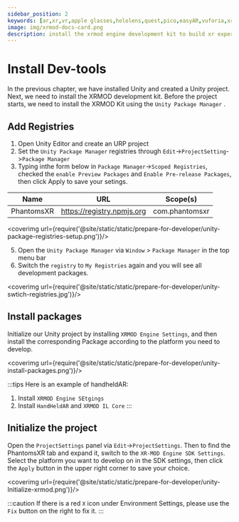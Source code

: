 ```yaml
---
sidebar_position: 2
keywords: [ar,xr,vr,apple glasses,hololens,quest,pico,easyAR,vuforia,xrmod,mod,doc,metaverse,facebook,meta,unity]
image: img/xrmod-docs-card.png
description: install the xrmod engine development kit to build xr experience content with a standardized process.
---
```


# Install Dev-tools

In the previous chapter, we have installed Unity and created a Unity project. Next, we need to install the XRMOD development kit. Before the project starts, we need to install the XRMOD Kit using the `Unity Package Manager` .

## Add Registries

1. Open Unity Editor and create an URP project
2. Set the `Unity Package Manager` registries through `Edit`->`ProjectSetting`->`Package Manager`
4. Typing inthe form below in `Package Manager`->`Scoped Registries`, checked the `enable Preview Packages` and `Enable Pre-release Packages`, then click Apply to save your setings.

|Name|URL|Scope(s)|
|---|---|---|
|PhantomsXR|	https://registry.npmjs.org	|com.phantomsxr|


<coverimg  url={require('@site/static/static/prepare-for-developer/unity-package-registries-setup.png')}/>

5. Open the `Unity Package Manager` via `Window` > `Package Manager` in the top menu bar
6. Switch the `registry` to `My Registries` again and you will see all development packages.


<coverimg  url={require('@site/static/static/prepare-for-developer/unity-swtich-registries.jpg')}/>




## Install packages

Initialize our Unity project by installing `XRMOD Engine Settings`, and then install the corresponding Package according to the platform you need to develop.


<coverimg  url={require('@site/static/static/prepare-for-developer/unity-install-packages.png')}/>


:::tips
Here is an example of handheldAR:
1. Install `XRMOD Engine SEtgings`
2. Install `HandHeldAR` and `XRMOD IL Core`
:::


## Initialize the project

Open the `ProjectSettings` panel via `Edit`->`ProjectSettings`. Then to find the PhantomsXR tab and expand it, switch to the `XR-MOD Engine SDK Settings`. Select the platform you want to develop on in the SDK settings, then click the `Apply` button in the upper right corner to save your choice.

<coverimg  url={require('@site/static/static/prepare-for-developer/unity-Initialize-xrmod.png')}/>

:::caution
If there is a red `X` icon under Environment Settings, please use the `Fix` button on the right to fix it.
:::